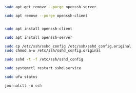 
```sh
sudo apt-get remove --purge openssh-server
```


```sh
sudo apt remove --purge openssh-client
```

```sh

sudo apt install openssh-client
```

```sh
sudo apt install openssh-server
```

```sh
sudo cp /etc/ssh/sshd_config /etc/ssh/sshd_config.original
sudo chmod a-w /etc/ssh/sshd_config.original
```

```sh
sudo sshd -t -f /etc/ssh/sshd_config
```

```sh
sudo systemctl restart sshd.service
```

```sh
sudo ufw status
```

```ssh
journalctl -u ssh
```
